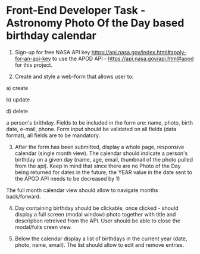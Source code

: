 # Front-End Developer Task -  Astronomy Photo Of the Day based birthday calendar


1. Sign-up for free NASA API key https://api.nasa.gov/index.html#apply-for-an-api-key
to use the APOD API - https://api.nasa.gov/api.html#apod for this project.

2. Create and style a web-form that allows user to:

a) create

b) update

d) delete 

a person's brithday. 
Fields to be included in the form are: name, photo, birth date, e-mail, phone.
Form input should be validated on all fields (data format), all fields are to be mandatory.

3. After the form has been submitted, display a whole page, responsive calendar  (single month view).
The calendar should indicate a person's birthday on a given day (name, age, email, thumbnail of the photo pulled from the api).
Keep in mind that since there are no Photo of the Day being returned for dates in the future, the YEAR value in the date sent to the APOD API needs to be decreased by 1)

The full month calendar view should allow to navigate months back/forward. 

4. Day containing birthday should be clickable, once clicked - should display a full screen (modal window) photo together with title and description retreived from the API. User should be able to close the modal/fulls creen view.

5. Below the calendar display a list of birthdays in the current year (date, photo, name, email). The list should allow to edit and remove entries.
